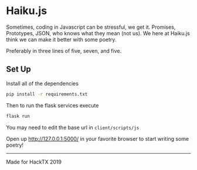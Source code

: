# Haiku.js

Sometimes, coding in Javascript can be stressful, we get it. Promises, Prototypes, JSON, who knows what they mean (not us). We here at Haiku.js think we can make it better with some poetry.

Preferably in three lines of five, seven, and five.

## Set Up

Install all of the dependencies

```bash
pip install -r requirements.txt
```

Then to run the flask services execute

```bash
flask run
```

You may need to edit the base url in `client/scripts/js`

Open up http://127.0.0.1:5000/ in your favorite browser to start writing some poetry!

<hr/>

Made for HackTX 2019
